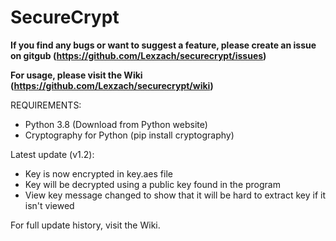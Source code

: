 # SecureCrypt

**If you find any bugs or want to suggest a feature, please create an issue on gitgub (https://github.com/Lexzach/securecrypt/issues)**

**For usage, please visit the Wiki (https://github.com/Lexzach/securecrypt/wiki)**

REQUIREMENTS:
- Python 3.8 (Download from Python website)
- Cryptography for Python (pip install cryptography)

Latest update (v1.2):
- Key is now encrypted in key.aes file
- Key will be decrypted using a public key found in the program
- View key message changed to show that it will be hard to extract key if it isn't viewed

For full update history, visit the Wiki.
